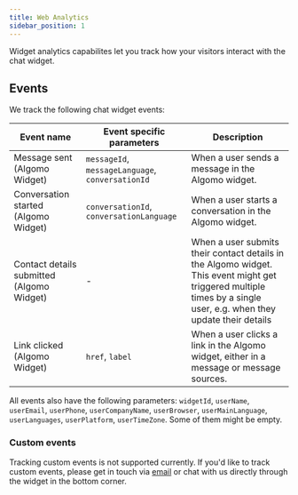 ```yaml
---
title: Web Analytics
sidebar_position: 1
---
```


Widget analytics capabilites let you track how your visitors interact with the chat widget.

## Events

We track the following chat widget events:

| Event name                                | Event specific parameters                        | Description                                                                                                                                                         |
| ----------------------------------------- | ------------------------------------------------ | ------------------------------------------------------------------------------------------------------------------------------------------------------------------- |
| Message sent (Algomo Widget)              | `messageId`, `messageLanguage`, `conversationId` | When a user sends a message in the Algomo widget.                                                                                                                   |
| Conversation started (Algomo Widget)      | `conversationId`, `conversationLanguage`         | When a user starts a conversation in the Algomo widget.                                                                                                             |
| Contact details submitted (Algomo Widget) | -                                                | When a user submits their contact details in the Algomo widget. This event might get triggered multiple times by a single user, e.g. when they update their details |
| Link clicked (Algomo Widget)              | `href`, `label`                                  | When a user clicks a link in the Algomo widget, either in a message or message sources.                                                                             |

All events also have the following parameters: `widgetId`, `userName`, `userEmail`, `userPhone`, `userCompanyName`, `userBrowser`, `userMainLanguage`, `userLanguages`, `userPlatform`, `userTimeZone`. Some of them might be empty.

### Custom events

Tracking custom events is not supported currently. If you'd like to track custom events, please get in touch via [email](mailto:support@algomo.com) or chat with us directly through the widget in the bottom corner.
